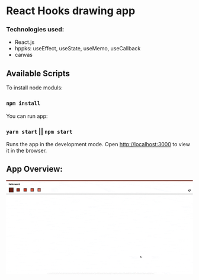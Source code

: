 # React Hooks drawing app 

### Technologies used:
* React.js
* hppks: useEffect, useState, useMemo, useCallback
* canvas 


## Available Scripts

To install node moduls:
### `npm install`

You can run app:
### `yarn start` || `npm start`

Runs the app in the development mode.
Open [http://localhost:3000](http://localhost:3000) to view it in the browser.

  
## App Overview:

<div align="center">
  <img src="https://github.com/NataLinaIT/playgroung_reactHooks/blob/master/assets/draw.gif?raw=true" alt="screenshot" >
</div>
